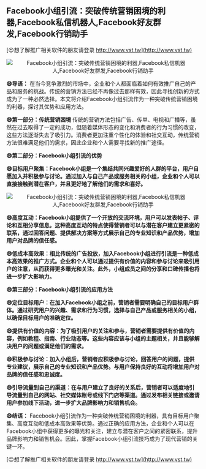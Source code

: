## **Facebook小组引流：突破传统营销困境的利器,Facebook私信机器人,Facebook好友群发,Facebook行销助手**

[😍想了解推广相关软件的朋友请登录 http://www.vst.tw](http://www.vst.tw)

 <center><img src="https://vst.tw/MP4/tuiguang/png/3.png" alt="Facebook小组引流：突破传统营销困境的利器,Facebook私信机器人,Facebook好友群发,Facebook行销助手"></center>

**😄导语：**
在当今竞争激烈的市场中，企业和个人都面临着如何有效推广自己的产品和服务的挑战。传统的营销方法已经不再像过去那样有效，因此寻找创新的方式成为了一种必然选择。本文将介绍Facebook小组引流作为一种突破传统营销困境的利器，探讨其优势和应用方法。

**😄第一部分：传统营销困境**
传统的营销方法包括广告、传单、电视和广播等，虽然在过去取得了一定的成功，但随着媒体形态的变化和消费者的行为习惯的改变，这些方法逐渐失去了吸引力。消费者更加注重个性化的体验和社交互动，传统营销方法很难满足他们的需求，因此企业和个人需要寻找新的推广途径。

**😄第二部分：Facebook小组引流的优势**

**😄目标用户聚集：Facebook小组是一个集结共同兴趣爱好的人群的平台，用户自愿加入并积极参与讨论。通过加入与自己产品或服务相关的小组，企业和个人可以直接接触到潜在客户，并且更好地了解他们的需求和喜好。**

 <center><img src="https://vst.tw/MP4/tuiguang/png/5.png" alt="Facebook小组引流：突破传统营销困境的利器,Facebook私信机器人,Facebook好友群发,Facebook行销助手"></center>

**😄高度互动：Facebook小组提供了一个开放的交流环境，用户可以发表帖子、评论和互相分享信息。这种高度互动的特点使得营销者可以与潜在客户建立更紧密的联系，通过回答问题、提供解决方案等方式展示自己的专业知识和产品优势，增加用户对品牌的信任感。**

**😄低成本高效果：相比传统的广告投放，加入Facebook小组进行引流是一种低成本高效果的推广方式。企业和个人可以通过提供有价值的内容和参与讨论来吸引用户的注意，从而获得更多曝光和关注。此外，小组成员之间的分享和口碑传播也将进一步扩大影响力。**

**😄第三部分：Facebook小组引流的应用方法**

**😄定位目标用户：在加入Facebook小组之前，营销者需要明确自己的目标用户群体。通过研究用户的兴趣、需求和行为习惯，选择与自己产品或服务相关的小组，以确保目标用户的准确定位。**

**😄提供有价值的内容：为了吸引用户的关注和参与，营销者需要提供有价值的内容，例如教程、指南、行业动态等。这些内容应该与小组的主题相关，并且能够解决用户的问题或满足他们的需求。**

**😄积极参与讨论：加入小组后，营销者应积极参与讨论，回答用户的问题，提供专业建议，展示自己的专业知识和产品优势。与用户保持良好的互动将增加用户对品牌的信任感和忠诚度。**

**😄引导流量到自己的渠道：在与用户建立了良好的关系后，营销者可以适度地引导流量到自己的网站、社交媒体账号或线下门店等渠道。通过发布相关链接或邀请用户参加线下活动，进一步扩大品牌影响力和销售机会。**

**😄结语：**
Facebook小组引流作为一种突破传统营销困境的利器，具有目标用户聚集、高度互动和低成本高效果等优势。通过正确的应用方法，企业和个人可以在Facebook小组中获得更多的曝光和关注，建立与潜在客户之间的紧密联系，提升品牌影响力和销售机会。因此，掌握Facebook小组引流技巧成为了现代营销的关键一环。

[😍想了解推广相关软件的朋友请登录 http://www.vst.tw](http://www.vst.tw)



